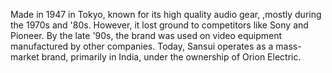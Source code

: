Made in 1947 in Tokyo, known for its high quality audio gear, ,mostly during the 1970s and '80s. However, it lost ground to competitors like Sony and Pioneer. By the late '90s, the brand was used on video equipment manufactured by other companies. Today, Sansui operates as a mass-market brand, primarily in India, under the ownership of Orion Electric.
